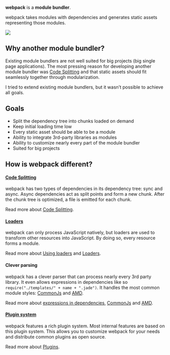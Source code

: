**webpack** is a **module bundler**.

webpack takes modules with dependencies and generates static assets representing those modules.

![](http://webpack.github.io/assets/what-is-webpack.png)

## **Why another module bundler?**

Existing module bundlers are not well suited for big projects \(big single page applications\). The most pressing reason for developing another module bundler was [Code Splitting](http://webpack.github.io/docs/code-splitting.html) and that static assets should fit seamlessly together through modularization.

I tried to extend existing module bundlers, but it wasn’t possible to achieve all goals.

## **Goals**

* Split the dependency tree into chunks loaded on demand
* Keep initial loading time low
* Every static asset should be able to be a module
* Ability to integrate 3rd-party libraries as modules
* Ability to customize nearly every part of the module bundler
* Suited for big projects

## **How is webpack different?**

#### [**Code Splitting**](http://webpack.github.io/docs/code-splitting.html)

webpack has two types of dependencies in its dependency tree: sync and async. Async dependencies act as split points and form a new chunk. After the chunk tree is optimized, a file is emitted for each chunk.

Read more about [Code Splitting](http://webpack.github.io/docs/code-splitting.html).

#### [**Loaders**](http://webpack.github.io/docs/loaders.html)

webpack can only process JavaScript natively, but loaders are used to transform other resources into JavaScript. By doing so, every resource forms a module.

Read more about [Using loaders](http://webpack.github.io/docs/using-loaders.html) and [Loaders](http://webpack.github.io/docs/loaders.html).

#### **Clever parsing**

webpack has a clever parser that can process nearly every 3rd party library. It even allows expressions in dependencies like so `require("./templates/" + name + ".jade")`. It handles the most common module styles: [CommonJs](http://webpack.github.io/docs/commonjs.html) and [AMD](http://webpack.github.io/docs/amd.html).

Read more about [expressions in dependencies](http://webpack.github.io/docs/context.html), [CommonJs](http://webpack.github.io/docs/commonjs.html) and [AMD](http://webpack.github.io/docs/amd.html).

#### [**Plugin system**](http://webpack.github.io/docs/plugins.html)

webpack features a rich plugin system. Most internal features are based on this plugin system. This allows you to customize webpack for your needs and distribute common plugins as open source.

Read more about [Plugins](http://webpack.github.io/docs/plugins.html).

